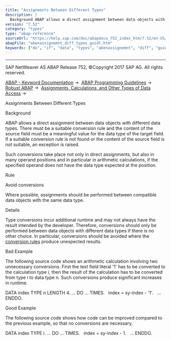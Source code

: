 ```yaml
---
title: "Assignments Between Different Types"
description: |
  Background ABAP allows a direct assignment between data objects with different data types. There must be a suitable conversion rule and the content of the source field must be a meaningful value for the data type of the target field. If a suitable conversion rule is not found or the content of the s
version: "7.52"
category: "types"
type: "abap-reference"
sourceUrl: "https://help.sap.com/doc/abapdocu_752_index_htm/7.52/en-US/abenassignemnt_diff_types_guidl.htm"
abapFile: "abenassignemnt_diff_types_guidl.htm"
keywords: ["do", "if", "data", "types", "abenassignemnt", "diff", "guidl"]
---
```


* * *

SAP NetWeaver AS ABAP Release 752, ©Copyright 2017 SAP AG. All rights reserved.

[ABAP - Keyword Documentation](https://help.sap.com/doc/abapdocu_752_index_htm/7.52/en-US/abenabap.htm) →  [ABAP Programming Guidelines](https://help.sap.com/doc/abapdocu_752_index_htm/7.52/en-US/abenabap_pgl.htm) →  [Robust ABAP](https://help.sap.com/doc/abapdocu_752_index_htm/7.52/en-US/abenrobust_abap_guidl.htm) →  [Assignments, Calculations, and Other Types of Data Access](https://help.sap.com/doc/abapdocu_752_index_htm/7.52/en-US/abenassignment_access_guidl.htm) → 

Assignments Between Different Types

Background

ABAP allows a direct assignment between data objects with different data types. There must be a suitable conversion rule and the content of the source field must be a meaningful value for the data type of the target field. If a suitable conversion rule is not found or the content of the source field is not suitable, an exception is raised.

Such conversions take place not only in direct assignments, but also in many operand positions and in particular in arithmetic calculations, if the specified operand does not have the data type expected at the position.

Rule

Avoid conversions

Where possible, assignments should be performed between compatible data objects with the same data type.

Details

Type conversions incur additional runtime and may not always have the result intended by the developer. Therefore, conversions should only be performed between data objects with different data types if there is no other choice. In particular, conversions should be avoided where the [conversion rules](https://help.sap.com/doc/abapdocu_752_index_htm/7.52/en-US/abenuse_conversion_rules_guidl.htm "Guideline") produce unexpected results.

Bad Example

The following source code shows an arithmetic calculation involving two unnecessary conversions. First the text field literal '1' has to be converted to the calculation type i, then the result of the calculation has to be converted from type i to data type n. Such conversions produce significant increases in runtime.

DATA index TYPE n LENGTH 4.
...
DO ... TIMES.
  index = sy-index - '1'.
  ...
ENDDO.

Good Example

The following source code shows how code can be improved compared to the previous example, so that no conversions are necessary.

DATA index TYPE i.
...
DO ... TIMES.
  index = sy-index - 1.
  ...
ENDDO.